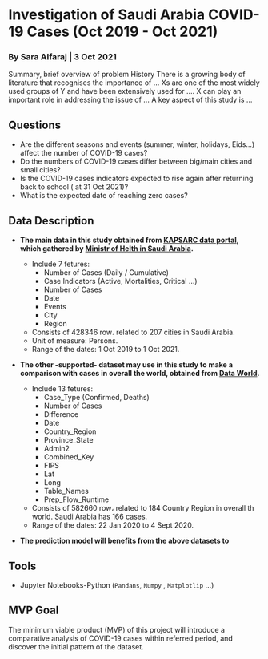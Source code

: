 # Investigation of Saudi Arabia COVID-19 Cases (Oct 2019 - Oct 2021)
### By Sara Alfaraj | 3 Oct 2021

Summary, brief overview of problem
History 
There is a growing body of literature that recognises the importance of …
Xs are one of the most widely used groups of Y and have been extensively used for ….
X can play an important role in addressing the issue of …
A key aspect of this study is …

## Questions
- Are the different seasons and events (summer, winter, holidays, Eids...) affect the number of COVID-19 cases?
- Do the numbers of COVID-19 cases differ between big/main cities and small cities?
- Is the COVID-19 cases indicators expected to rise again after returning back to school ( at 31 Oct 2021)?
- What is the expected date of reaching zero cases?

## Data Description
- **The main data in this study obtained from [KAPSARC data portal](https://datasource.kapsarc.org/explore/dataset/saudi-arabia-coronavirus-disease-covid-19-situation/export/?disjunctive.daily_cumulative&disjunctive.indicator&disjunctive.event&disjunctive.city_en&disjunctive.region_en), which gathered by [Ministr of Helth in Saudi Arabia](https://covid19.moh.gov.sa/).**
  - Include 7 fetures:
    - Number of Cases (Daily / Cumulative)
    - Case Indicators (Active, Mortalities, Critical ...)
    - Number of Cases 
    - Date
    - Events
    - City
    - Region
  - Consists of 428346 row، related to 207 cities in Saudi Arabia.
  - Unit of measure: Persons.
  - Range of the dates: 1 Oct 2019 to 1 Oct 2021.

- **The other -supported- dataset may use in this study to make a comparison with cases in overall the world, obtained from [Data World](https://data.world/zathompson/covid-19-case-counts-test).**
  - Include 13 fetures:
    - Case_Type (Confirmed, Deaths)
    - Number of Cases 
    - Difference
    - Date
    - Country_Region
    - Province_State
    - Admin2
    - Combined_Key
    - FIPS
    - Lat
    - Long
    - Table_Names
    - Prep_Flow_Runtime
  - Consists of 582660 row، related to 184 Country Region in overall th world. Saudi Arabia has 166 cases.
  - Range of the dates: 22 Jan 2020 to 4 Sept 2020.
- **The prediction model will benefits from the above datasets to**

## Tools
- Jupyter Notebooks-Python (`Pandans`, `Numpy` , `Matplotlip` ...)

## MVP Goal
The minimum viable product (MVP) of this project will introduce a comparative analysis of COVID-19 cases within referred period, and discover the initial pattern of the dataset.
